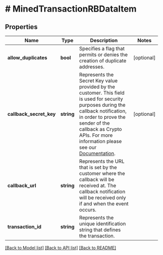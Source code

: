 # # MinedTransactionRBDataItem

## Properties

Name | Type | Description | Notes
------------ | ------------- | ------------- | -------------
**allow_duplicates** | **bool** | Specifies a flag that permits or denies the creation of duplicate addresses. | [optional]
**callback_secret_key** | **string** | Represents the Secret Key value provided by the customer. This field is used for security purposes during the callback notification, in order to prove the sender of the callback as Crypto APIs. For more information please see our [Documentation](https://developers.cryptoapis.io/technical-documentation/general-information/callbacks#callback-security). | [optional]
**callback_url** | **string** | Represents the URL that is set by the customer where the callback will be received at. The callback notification will be received only if and when the event occurs. |
**transaction_id** | **string** | Represents the unique identification string that defines the transaction. |

[[Back to Model list]](../../README.md#models) [[Back to API list]](../../README.md#endpoints) [[Back to README]](../../README.md)
